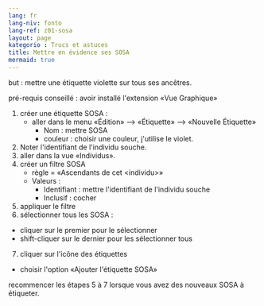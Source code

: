 ```yaml
---
lang: fr
lang-niv: fonto
lang-ref: z01-sosa
layout: page
kategorio : Trucs et astuces
title: Mettre en évidence ses SOSA
mermaid: true
---
```


but : mettre une étiquette violette sur tous ses ancêtres.

pré-requis conseillé : avoir installé l'extension «Vue Graphique»

1. créer une étiquette SOSA :
   * aller dans le menu «Édition» --> «Étiquette» --> «Nouvelle Étiquette»
     * Nom : mettre SOSA
     * couleur : choisir une couleur, j'utilise le violet.
2. Noter l'identifiant de l'individu souche.
3. aller dans la vue «Individus».
4. créer un filtre SOSA
   * règle = «Ascendants de cet \<individu\>»
   * Valeurs :
     * Identifiant : mettre l'identifiant de l'individu souche
     * Inclusif : cocher
5. appliquer le filtre
6. sélectionner tous les SOSA :
  * cliquer sur le premier pour le sélectionner
  * shift-cliquer sur le dernier pour les sélectionner tous
7. cliquer sur l'icône des étiquettes
  * choisir l'option «Ajouter l'étiquette SOSA»

recommencer les étapes 5 à 7 lorsque vous avez des nouveaux SOSA à étiqueter.





